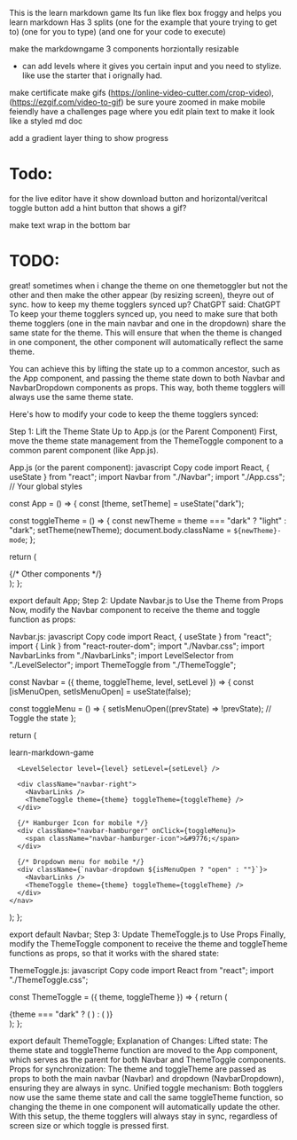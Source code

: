 This is the learn markdown game
Its fun like flex box froggy
and helps you learn markdown
Has 3 splits (one for the example that youre trying to get to) (one for you to type) (and one for your code to execute)



make the markdowngame 3 components horziontally resizable
- can add levels where it gives you certain input and you need to stylize. like use the starter that i orignally had.

make certificate
make gifs (https://online-video-cutter.com/crop-video), (https://ezgif.com/video-to-gif) be sure youre zoomed in 
make mobile feiendly
have a challenges page where you edit plain text to make it look like a styled md doc

add a gradient layer thing to show progress

# Todo:
for the live editor have it show download button and horizontal/veritcal toggle button
add a hint button that shows a gif?

make text wrap in the bottom bar

# TODO:
great! sometimes when i change the theme on one themetoggler but not the other and then make the other appear (by resizing screen), theyre out of sync. how to keep my theme togglers synced up?
ChatGPT said:
ChatGPT
To keep your theme togglers synced up, you need to make sure that both theme togglers (one in the main navbar and one in the dropdown) share the same state for the theme. This will ensure that when the theme is changed in one component, the other component will automatically reflect the same theme.

You can achieve this by lifting the state up to a common ancestor, such as the App component, and passing the theme state down to both Navbar and NavbarDropdown components as props. This way, both theme togglers will always use the same theme state.

Here's how to modify your code to keep the theme togglers synced:

Step 1: Lift the Theme State Up to App.js (or the Parent Component)
First, move the theme state management from the ThemeToggle component to a common parent component (like App.js).

App.js (or the parent component):
javascript
Copy code
import React, { useState } from "react";
import Navbar from "./Navbar";
import "./App.css"; // Your global styles

const App = () => {
  const [theme, setTheme] = useState("dark");

  const toggleTheme = () => {
    const newTheme = theme === "dark" ? "light" : "dark";
    setTheme(newTheme);
    document.body.className = `${newTheme}-mode`;
  };

  return (
    <div>
      <Navbar theme={theme} toggleTheme={toggleTheme} />
      {/* Other components */}
    </div>
  );
};

export default App;
Step 2: Update Navbar.js to Use the Theme from Props
Now, modify the Navbar component to receive the theme and toggle function as props:

Navbar.js:
javascript
Copy code
import React, { useState } from "react";
import { Link } from "react-router-dom";
import "./Navbar.css";
import NavbarLinks from "./NavbarLinks";
import LevelSelector from "./LevelSelector";
import ThemeToggle from "./ThemeToggle";

const Navbar = ({ theme, toggleTheme, level, setLevel }) => {
  const [isMenuOpen, setIsMenuOpen] = useState(false);

  const toggleMenu = () => {
    setIsMenuOpen((prevState) => !prevState); // Toggle the state
  };

  return (
    <nav className="navbar">
      <Link to="/" className="navbar-title">
        learn-markdown-game
      </Link>

      <LevelSelector level={level} setLevel={setLevel} />

      <div className="navbar-right">
        <NavbarLinks />
        <ThemeToggle theme={theme} toggleTheme={toggleTheme} />
      </div>

      {/* Hamburger Icon for mobile */}
      <div className="navbar-hamburger" onClick={toggleMenu}>
        <span className="navbar-hamburger-icon">&#9776;</span>
      </div>

      {/* Dropdown menu for mobile */}
      <div className={`navbar-dropdown ${isMenuOpen ? "open" : ""}`}>
        <NavbarLinks />
        <ThemeToggle theme={theme} toggleTheme={toggleTheme} />
      </div>
    </nav>
  );
};

export default Navbar;
Step 3: Update ThemeToggle.js to Use Props
Finally, modify the ThemeToggle component to receive the theme and toggleTheme functions as props, so that it works with the shared state:

ThemeToggle.js:
javascript
Copy code
import React from "react";
import "./ThemeToggle.css";

const ThemeToggle = ({ theme, toggleTheme }) => {
  return (
    <div className="theme-toggle" onClick={toggleTheme}>
      {theme === "dark" ? (
        <i className="fas fa-sun toggle-icon"></i>
      ) : (
        <i className="fas fa-moon toggle-icon"></i>
      )}
    </div>
  );
};

export default ThemeToggle;
Explanation of Changes:
Lifted state: The theme state and toggleTheme function are moved to the App component, which serves as the parent for both Navbar and ThemeToggle components.
Props for synchronization: The theme and toggleTheme are passed as props to both the main navbar (Navbar) and dropdown (NavbarDropdown), ensuring they are always in sync.
Unified toggle mechanism: Both togglers now use the same theme state and call the same toggleTheme function, so changing the theme in one component will automatically update the other.
With this setup, the theme togglers will always stay in sync, regardless of screen size or which toggle is pressed first.